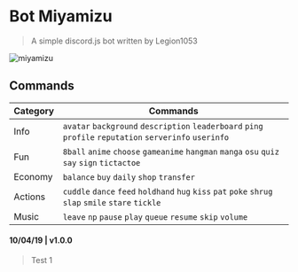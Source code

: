 # Bot Miyamizu

>A simple discord.js bot written by Legion1053

![miyamizu](https://cdn.glitch.com/6cb92f63-8862-4223-91b7-2e146f1b9a65%2Fmsh3.png?1555601136185)

## Commands
| Category | Commands |
| --- | --- |
| Info | `avatar` `background` `description` `leaderboard` `ping` `profile` `reputation` `serverinfo` `userinfo`|
| Fun | `8ball` `anime` `choose` `gameanime` `hangman` `manga` `osu` `quiz` `say` `sign` `tictactoe`|
| Economy | `balance` `buy` `daily` `shop` `transfer` |
| Actions | `cuddle` `dance` `feed` `holdhand` `hug` `kiss` `pat` `poke` `shrug` `slap` `smile` `stare` `tickle` |
| Music | `leave` `np` `pause` `play` `queue` `resume` `skip` `volume` |

#### 10/04/19 | v1.0.0

   > Test 1
